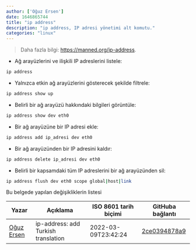 ```yaml
---
author: ['Oğuz Ersen']
date: 1646865744
title: "ip address"
description: "ip address, IP adresi yönetimi alt komutu."
categories: "linux"
---
```

> Daha fazla bilgi: <https://manned.org/ip-address>.

- Ağ arayüzlerini ve ilişkili IP adreslerini listele:

```bash
ip address
```

- Yalnızca etkin ağ arayüzlerini gösterecek şekilde filtrele:

```bash
ip address show up
```

- Belirli bir ağ arayüzü hakkındaki bilgileri görüntüle:

```bash
ip address show dev eth0
```

- Bir ağ arayüzüne bir IP adresi ekle:

```bash
ip address add ip_adresi dev eth0
```

- Bir ağ arayüzünden bir IP adresini kaldır:

```bash
ip address delete ip_adresi dev eth0
```

- Belirli bir kapsamdaki tüm IP adreslerini bir ağ arayüzünden sil:

```bash
ip address flush dev eth0 scope global|host|link
```
Bu belgede yapılan değişikliklerin listesi


Yazar | Açıklama | ISO 8601 tarih biçimi | GitHuba bağlantı
------|-----|-----|-----
[Oğuz Ersen](mailto:oguzersen@protonmail.com) | ip-address: add Turkish translation | 2022-03-09T23:42:24 | [2ce0394878a9](https://github.com/tldr-pages/tldr/commit/2ce0394878a957b6764ed340c402f30800d9dfa6)

